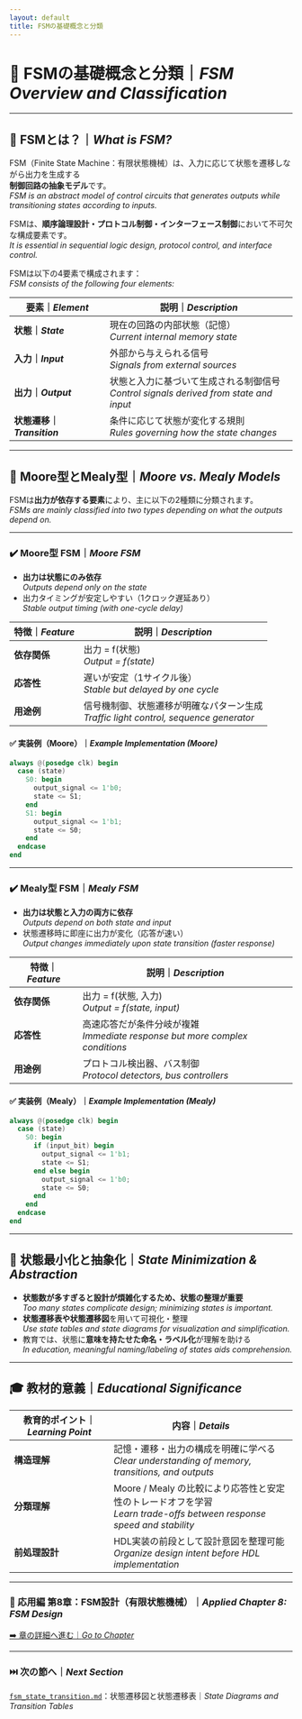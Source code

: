 ```yaml
---
layout: default
title: FSMの基礎概念と分類
---
```


# 🔁 FSMの基礎概念と分類｜*FSM Overview and Classification*

---

## 📘 FSMとは？｜*What is FSM?*

FSM（Finite State Machine：有限状態機械）は、入力に応じて状態を遷移しながら出力を生成する  
**制御回路の抽象モデル**です。  
*FSM is an abstract model of control circuits that generates outputs while transitioning states according to inputs.*  

FSMは、**順序論理設計・プロトコル制御・インターフェース制御**において不可欠な構成要素です。  
*It is essential in sequential logic design, protocol control, and interface control.*  

FSMは以下の4要素で構成されます：  
*FSM consists of the following four elements:*

| 要素｜*Element* | 説明｜*Description* |
|--------|------------------------|
| **状態｜*State*** | 現在の回路の内部状態（記憶） <br>*Current internal memory state* |
| **入力｜*Input*** | 外部から与えられる信号 <br>*Signals from external sources* |
| **出力｜*Output*** | 状態と入力に基づいて生成される制御信号 <br>*Control signals derived from state and input* |
| **状態遷移｜*Transition*** | 条件に応じて状態が変化する規則 <br>*Rules governing how the state changes* |

---

## 🔀 Moore型とMealy型｜*Moore vs. Mealy Models*

FSMは**出力が依存する要素**により、主に以下の2種類に分類されます。  
*FSMs are mainly classified into two types depending on what the outputs depend on.*

---

### ✔️ Moore型 FSM｜*Moore FSM*

- **出力は状態にのみ依存**  
  *Outputs depend only on the state*  
- 出力タイミングが安定しやすい（1クロック遅延あり）  
  *Stable output timing (with one-cycle delay)*  

| 特徴｜*Feature* | 説明｜*Description* |
|--------------|--------------------------|
| **依存関係** | 出力 = f(状態) <br>*Output = f(state)* |
| **応答性** | 遅いが安定（1サイクル後） <br>*Stable but delayed by one cycle* |
| **用途例** | 信号機制御、状態遷移が明確なパターン生成 <br>*Traffic light control, sequence generator* |

#### ✅ 実装例（Moore）｜*Example Implementation (Moore)*

```verilog
always @(posedge clk) begin
  case (state)
    S0: begin
      output_signal <= 1'b0;
      state <= S1;
    end
    S1: begin
      output_signal <= 1'b1;
      state <= S0;
    end
  endcase
end
```

---

### ✔️ Mealy型 FSM｜*Mealy FSM*

- **出力は状態と入力の両方に依存**  
  *Outputs depend on both state and input*  
- 状態遷移時に即座に出力が変化（応答が速い）  
  *Output changes immediately upon state transition (faster response)*  

| 特徴｜*Feature* | 説明｜*Description* |
|--------------|-----------------------------|
| **依存関係** | 出力 = f(状態, 入力) <br>*Output = f(state, input)* |
| **応答性** | 高速応答だが条件分岐が複雑 <br>*Immediate response but more complex conditions* |
| **用途例** | プロトコル検出器、バス制御 <br>*Protocol detectors, bus controllers* |

#### ✅ 実装例（Mealy）｜*Example Implementation (Mealy)*

```verilog
always @(posedge clk) begin
  case (state)
    S0: begin
      if (input_bit) begin
        output_signal <= 1'b1;
        state <= S1;
      end else begin
        output_signal <= 1'b0;
        state <= S0;
      end
    end
  endcase
end
```

---

## 🧠 状態最小化と抽象化｜*State Minimization & Abstraction*

- **状態数が多すぎると設計が煩雑化するため、状態の整理が重要**  
  *Too many states complicate design; minimizing states is important.*  
- **状態遷移表や状態遷移図**を用いて可視化・整理  
  *Use state tables and state diagrams for visualization and simplification.*  
- 教育では、状態に**意味を持たせた命名・ラベル化**が理解を助ける  
  *In education, meaningful naming/labeling of states aids comprehension.*  

---

## 🎓 教材的意義｜*Educational Significance*

| 教育的ポイント｜*Learning Point* | 内容｜*Details* |
|----------------|-----------------------------|
| **構造理解** | 記憶・遷移・出力の構成を明確に学べる <br>*Clear understanding of memory, transitions, and outputs* |
| **分類理解** | Moore / Mealy の比較により応答性と安定性のトレードオフを学習 <br>*Learn trade-offs between response speed and stability* |
| **前処理設計** | HDL実装の前段として設計意図を整理可能 <br>*Organize design intent before HDL implementation* |

---

### 🔁 応用編 第8章：FSM設計（有限状態機械）｜*Applied Chapter 8: FSM Design*  
[➡️ 章の詳細へ進む｜*Go to Chapter*](./README.md)

---

### ⏭️ 次の節へ｜*Next Section*  
[`fsm_state_transition.md`](./fsm_state_transition.md)：状態遷移図と状態遷移表｜*State Diagrams and Transition Tables*
